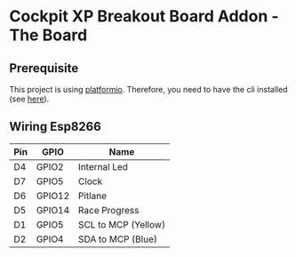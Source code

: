 # Cockpit XP Breakout Board Addon - The Board

## Prerequisite

This project is using [platformio](https://platformio.org/).
Therefore, you need to have the cli installed (see [here](https://platformio.org/install/cli)).

## Wiring Esp8266

| Pin | GPIO   | Name                |
|-----|--------|---------------------|
| D4  | GPIO2  | Internal Led        |
| D7  | GPIO5  | Clock               |
| D6  | GPIO12 | Pitlane             |
| D5  | GPIO14 | Race Progress       |
| D1  | GPIO5  | SCL to MCP (Yellow) |
| D2  | GPIO4  | SDA to MCP (Blue)   |
